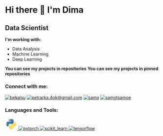 
# Hi there 👋 I'm Dima
## Data Scientist
**I'm working with:**
 - Data Analysis
 - Machine Learning
 - Deep Learning

**You can see my projects in repositories**
**You can see my projects in pinned repositories**

<h3 align="left">Connect with me:</h3>
<p align="left">
  
<a href="https://t.me/Samo59z" target="blank"><img align="center" src="https://upload.wikimedia.org/wikipedia/commons/8/82/Telegram_logo.svg" alt="bekalsu" height="30" width="40" /></a> 
<a href="https://mail.google.com/mail/u/?authuser=petrarka.4ok@gmail.ru" target="blank"><img align="center" src="https://upload.wikimedia.org/wikipedia/commons/7/7e/Gmail_icon_%282020%29.svg" alt="petrarka.4ok@gmail.com" height="30" width="40" /></a>
<a href="https://hh.ru/applicant/resumes/view?resume=aca3ee1aff098449dd0039ed1f33426e6e6f5a" target="blank"><img align="center" src="https://play-lh.googleusercontent.com/YpAV7Q-ZJhI5tzFk_wEX-7-x2BydtnCtFTVUrmq0zAO6jLCLA4nNcfem3p_Pyowg9w" alt="samo" height="30" width="40" /></a>
<a href="https://www.kaggle.com/samotsamoe" target="blank"><img align="center" src="https://raw.githubusercontent.com/rahuldkjain/github-profile-readme-generator/master/src/images/icons/Social/kaggle.svg" alt="samotsamoe" height="30" width="40" /></a>
</p>
<h3 align="left">Languages and Tools:</h3>
<p align="left"> <a href="https://www.python.org" target="_blank"> <img src="https://raw.githubusercontent.com/devicons/devicon/master/icons/python/python-original.svg" alt="python" width="40" height="40"/> </a> <a href="https://pytorch.org/" target="_blank"> <img src="https://www.vectorlogo.zone/logos/pytorch/pytorch-icon.svg" alt="pytorch" width="40" height="40"/> </a> <a href="https://scikit-learn.org/" target="_blank"> <img src="https://upload.wikimedia.org/wikipedia/commons/0/05/Scikit_learn_logo_small.svg" alt="scikit_learn" width="40" height="40"/> </a> <a href="https://www.tensorflow.org" target="_blank"> <img src="https://www.vectorlogo.zone/logos/tensorflow/tensorflow-icon.svg" alt="tensorflow" width="40" height="40"/> </a> </p>
